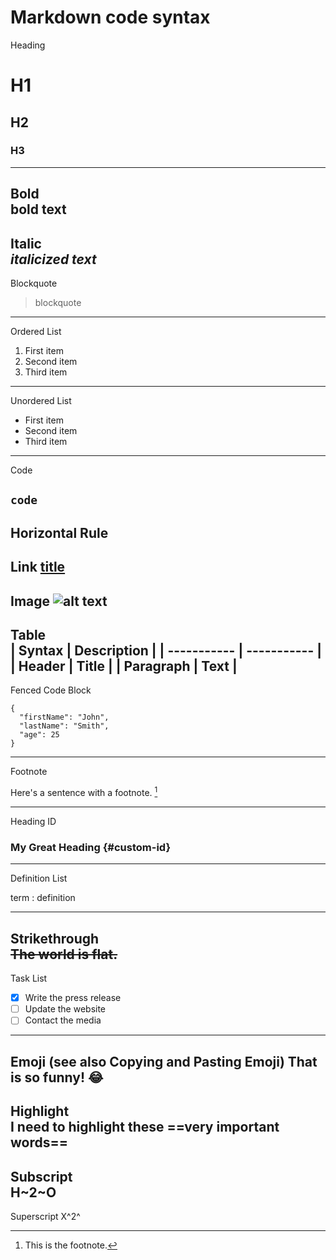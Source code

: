 # Markdown code syntax

Heading	
# H1
## H2
### H3
---
Bold	
**bold text**
---
Italic	
*italicized text*
---
Blockquote	
> blockquote
---
Ordered List
1. First item
2. Second item
3. Third item
---
Unordered List
- First item
- Second item
- Third item
---
Code

`code`
---
Horizontal Rule
---

Link	[title](https://www.example.com)
---
Image	![alt text](image.jpg)
---
Table	
| Syntax | Description |
| ----------- | ----------- |
| Header | Title |
| Paragraph | Text |
---
Fenced Code Block	
```
{
  "firstName": "John",
  "lastName": "Smith",
  "age": 25
}
```
---
Footnote	

Here's a sentence with a footnote. [^1]
[^1]: This is the footnote.
---
Heading ID	
### My Great Heading {#custom-id}
---
Definition List	

term
: definition

---
Strikethrough	
~~The world is flat.~~
---
Task List	
- [x] Write the press release
- [ ] Update the website
- [ ] Contact the media

---
Emoji
(see also Copying and Pasting Emoji)	That is so funny! :joy:
---
Highlight	
I need to highlight these 
==very important words==
---
Subscript	
H~2~O
---
Superscript	
X^2^
